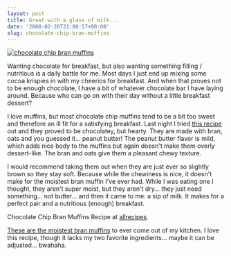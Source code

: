 ```yaml
---
layout: post
title: Great with a glass of milk...
date: '2008-02-20T21:08:57+00:00'
slug: chocolate-chip-bran-muffins
---
```

<a href="http://www.flickr.com/photos/kstar810/2278764984/"><img src="http://farm3.static.flickr.com/2283/2278764984_4f593f962c.jpg?v=0" alt="chocolate chip bran muffins" /></a>

Wanting chocolate for breakfast, but also wanting something filling / nutritious is a daily battle for me. Most days I just end up mixing some cocoa krispies in with my cheerios for breakfast. And when that proves not to be enough chocolate, I have a bit of whatever chocolate bar I have laying around. Because who can go on with their day without a little breakfast dessert?

<!--more-->

I love muffins, but most chocolate chip muffins tend to be a bit too sweet and therefore an ill fit for a satisfying breakfast. Last night I tried <a href="http://allrecipes.com/Recipe/Chocolate-Chip-Bran-Muffins/Detail.aspx">this recipe</a> out and they proved to be chocolatey, but hearty. They are made with bran, oats and you guessed it... peanut butter! The peanut butter flavor is mild, which adds nice body to the muffins but again doesn't make them overly dessert-like. The bran and oats give them a pleasant chewy texture. 

I would recommend taking them out when they are just ever so slightly brown so they stay soft. Because while the chewiness is nice, it doesn't make for the moistest bran muffin I've ever had. While I was eating one I thought, they aren't super moist, but they aren't dry... they just need something... not butter... and then it came to me: a sip of milk. It makes for a perfect pair and a nutritious (enough) breakfast.

Chocolate Chip Bran Muffins Recipe at <a href="http://allrecipes.com/Recipe/Chocolate-Chip-Bran-Muffins/Detail.aspx">allrecipes</a>.

<a href="http://allrecipes.com/Recipe/Six-Week-Bran-Muffins/Detail.aspx">These are the moistest bran muffins</a> to ever come out of my kitchen. I love this recipe, though it lacks my two favorite ingredients... maybe it can be adjusted... bwahaha.
